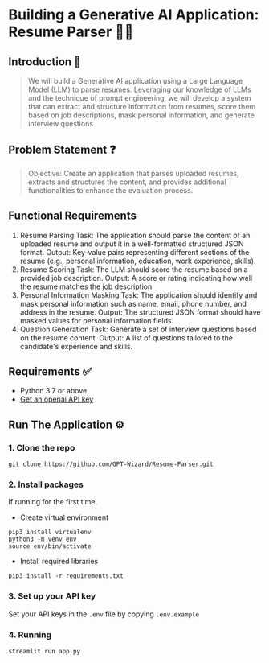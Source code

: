 # Building a Generative AI Application: Resume Parser 📝🤖

## Introduction 🌟
> We will build a Generative AI application using a Large Language Model (LLM) to parse resumes. Leveraging our knowledge of LLMs and the technique of prompt engineering, we will develop a system that can extract and structure information from resumes, score them based on job descriptions, mask personal information, and generate interview questions.

## Problem Statement ❓
> Objective: Create an application that parses uploaded resumes, extracts and structures the content, and provides additional functionalities to enhance the evaluation process.

## Functional Requirements
1. Resume Parsing
Task: The application should parse the content of an uploaded resume and output it in a well-formatted structured JSON format.
Output: Key-value pairs representing different sections of the resume (e.g., personal information, education, work experience, skills).
2. Resume Scoring
Task: The LLM should score the resume based on a provided job description.
Output: A score or rating indicating how well the resume matches the job description.
3. Personal Information Masking
Task: The application should identify and mask personal information such as name, email, phone number, and address in the resume.
Output: The structured JSON format should have masked values for personal information fields.
4. Question Generation
Task: Generate a set of interview questions based on the resume content.
Output: A list of questions tailored to the candidate's experience and skills.

## Requirements ✅
- Python 3.7 or above
- [Get an openai API key](https://platform.openai.com/account/api-keys)

## Run The Application ⚙️

### 1. Clone the repo
```
git clone https://github.com/GPT-Wizard/Resume-Parser.git
```

### 2. Install packages
If running for the first time,

- Create virtual environment
```
pip3 install virtualenv
python3 -m venv env
source env/bin/activate
```

- Install required libraries
```
pip3 install -r requirements.txt
```


### 3. Set up your API key
Set your API keys in the `.env` file by copying `.env.example`

### 4. Running
```
streamlit run app.py 
```
